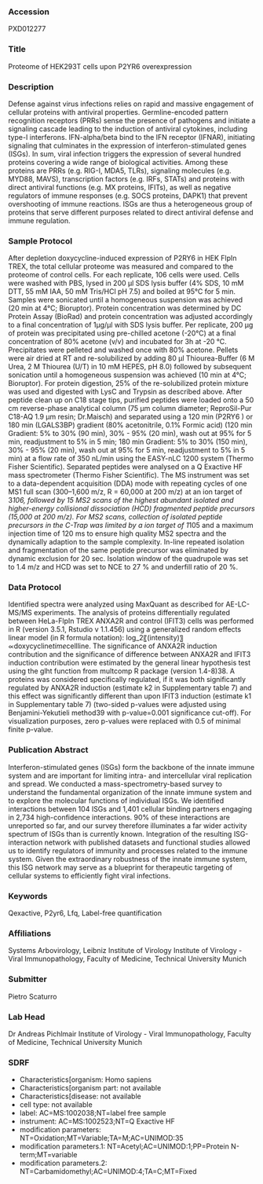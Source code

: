 ### Accession
PXD012277

### Title
Proteome of HEK293T cells upon P2YR6 overexpression

### Description
Defense against virus infections relies on rapid and massive engagement of cellular proteins with antiviral properties. Germline-encoded pattern recognition receptors (PRRs) sense the presence of pathogens and initiate a signaling cascade leading to the induction of antiviral cytokines, including type-I interferons. IFN-alpha/beta bind to the IFN receptor (IFNAR), initiating signaling that culminates in the expression of interferon-stimulated genes (ISGs). In sum, viral infection triggers the expression of several hundred proteins covering a wide range of biological activities. Among these proteins are PRRs (e.g. RIG-I, MDA5, TLRs), signaling molecules (e.g. MYD88, MAVS), transcription factors (e.g. IRFs, STATs) and proteins with direct antiviral functions (e.g. MX proteins, IFITs), as well as negative regulators of immune responses (e.g. SOCS proteins, DAPK1) that prevent overshooting of immune reactions. ISGs are thus a heterogeneous group of proteins that serve different purposes related to direct antiviral defense and immune regulation.

### Sample Protocol
After depletion doxycycline-induced expression of P2RY6 in HEK FlpIn TREX, the total cellular proteome was measured and compared to the proteome of control cells. For each replicate, 106 cells were used. Cells were washed with PBS, lysed in 200 µl SDS lysis buffer (4% SDS, 10 mM DTT, 55 mM IAA, 50 mM Tris/HCl pH 7.5) and boiled at 95°C for 5 min. Samples were sonicated until a homogeneous suspension was achieved (20 min at 4°C; Bioruptor). Protein concentration was determined by DC Protein Assay (BioRad) and protein concentration was adjusted accordingly to a final concentration of 1µg/µl with SDS lysis buffer. Per replicate, 200 µg of protein was precipitated using pre-chilled acetone (-20°C) at a final concentration of 80% acetone (v/v) and incubated for 3h at -20 °C. Precipitates were pelleted and washed once with 80% acetone. Pellets were air dried at RT and re-solubilized by adding 80 µl Thiourea-Buffer (6 M Urea, 2 M Thiourea (U/T) in 10 mM HEPES, pH 8.0) followed by subsequent sonication until a homogeneous suspension was achieved (10 min at 4°C; Bioruptor). For protein digestion, 25% of the re-solubilized protein mixture was used and digested with LysC and Trypsin as described above. After peptide clean up on C18 stage tips, purified peptides were loaded onto a 50 cm reverse-phase analytical column (75 µm column diameter; ReproSil-Pur C18-AQ 1.9 µm resin; Dr.Maisch) and separated using a 120 min (P2RY6 ) or 180 min (LGALS3BP) gradient (80% acetonitrile, 0.1% Formic acid) (120 min Gradient: 5% to 30% (90 min), 30% - 95% (20 min), wash out at 95% for 5 min, readjustment to 5% in 5 min; 180 min Gradient: 5% to 30% (150 min), 30% - 95% (20 min), wash out at 95% for 5 min, readjustment to 5% in 5 min) at a flow rate of 350 nL/min using the EASY-nLC 1200 system (Thermo Fisher Scientific). Separated peptides were analysed on a Q Exactive HF mass spectrometer (Thermo Fisher Scientific). The MS instrument was set to a data-dependent acquisition (DDA) mode with repeating cycles of one MS1 full scan (300–1,600 m/z, R = 60,000 at 200 m/z) at an ion target of 3*106, followed by 15 MS2 scans of the highest abundant isolated and higher-energy collisional dissociation (HCD) fragmented peptide precursors (15,000 at 200 m/z). For MS2 scans, collection of isolated peptide precursors in the C-Trap was limited by a ion target of 1*105 and a maximum injection time of 120 ms to ensure high quality MS2 spectra and the dynamically adaption to the sample complexity. In-line repeated isolation and fragmentation of the same peptide precursor was eliminated by dynamic exclusion for 20 sec. Isolation window of the quadrupole was set to 1.4 m/z and HCD was set to NCE to 27 % and underfill ratio of 20 %.

### Data Protocol
Identified spectra were analyzed using MaxQuant as described for AE-LC-MS/MS experiments. The analysis of proteins differentially regulated between HeLa-FlpIn TREX ANXA2R and control (IFIT3) cells was performed in R (version 3.5.1, Rstudio v 1.1.456) using a generalized random effects linear model (in R formula notation): log_2⁡〖(intensity)〗∝doxycycline*time*cellline. The significance of ANXA2R induction contribution and the significance of difference between ANXA2R and IFIT3 induction contribution were estimated by the general linear hypothesis test using the glht function from multcomp R package (version 1.4-8)38. A proteins was considered specifically regulated, if it was both significantly regulated by ANXA2R induction (estimate k2 in Supplementary table 7) and this effect was significantly different than upon IFIT3 induction (estimate k1 in Supplementary table 7) (two-sided p-values were adjusted using Benjamini-Yekutieli method39 with p-value=0.001 significance cut-off). For visualization purposes, zero p-values were replaced with 0.5 of minimal finite p-value.

### Publication Abstract
Interferon-stimulated genes (ISGs) form the backbone of the innate immune system and are important for limiting intra- and intercellular viral replication and spread. We conducted a mass-spectrometry-based survey to understand the fundamental organization of the innate immune system and to explore the molecular functions of individual ISGs. We identified interactions between 104 ISGs and 1,401 cellular binding partners engaging in 2,734 high-confidence interactions. 90% of these interactions are unreported so far, and our survey therefore illuminates a far wider activity spectrum of ISGs than is currently known. Integration of the resulting ISG-interaction network with published datasets and functional studies allowed us to identify regulators of immunity and processes related to the immune system. Given the extraordinary robustness of the innate immune system, this ISG network may serve as a blueprint for therapeutic targeting of cellular systems to efficiently fight viral infections.

### Keywords
Qexactive, P2yr6, Lfq, Label-free quantification

### Affiliations
Systems Arbovirology, Leibniz Institute of Virology
Institute of Virology - Viral Immunopathology, Faculty of Medicine, Technical University Munich

### Submitter
Pietro Scaturro

### Lab Head
Dr Andreas Pichlmair
Institute of Virology - Viral Immunopathology, Faculty of Medicine, Technical University Munich


### SDRF
- Characteristics[organism: Homo sapiens
- Characteristics[organism part: not available
- Characteristics[disease: not available
- cell type: not available
- label: AC=MS:1002038;NT=label free sample
- instrument: AC=MS:1002523;NT=Q Exactive HF
- modification parameters: NT=Oxidation;MT=Variable;TA=M;AC=UNIMOD:35
- modification parameters.1: NT=Acetyl;AC=UNIMOD:1;PP=Protein N-term;MT=variable
- modification parameters.2: NT=Carbamidomethyl;AC=UNIMOD:4;TA=C;MT=Fixed


